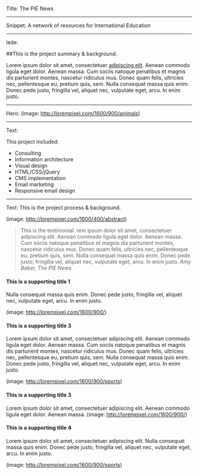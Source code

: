 Title: The PIE News

----

Snippet: A network of resources for International Education


----
lede: 

##This is the project summary &amp; background. 

Lorem ipsum dolor sit amet, consectetuer [adipiscing elit](#). Aenean commodo ligula eget dolor. Aenean massa. Cum sociis natoque penatibus et magnis dis parturient montes, nascetur ridiculus mus. Donec quam felis, ultricies nec, pellentesque eu, pretium quis, sem. Nulla consequat massa quis enim. Donec pede justo, fringilla vel, aliquet nec, vulputate eget, arcu. In enim justo.

----
Hero: (image: http://lorempixel.com/1600/900/animals)

----
Text: 

This project included:

- Consulting
- Information&nbsp;architecture
- Visual&nbsp;design
- HTML/CSS/jQuery
- CMS&nbsp;implementation
- Email&nbsp;marketing
- Responsive&nbsp;email&nbsp;design

----
Text: This is the project process &amp; background. 

(image: http://lorempixel.com/1600/400/abstract)

> This is the testimonial. rem ipsum dolor sit amet, consectetuer adipiscing elit. Aenean commodo ligula eget dolor. Aenean massa. Cum sociis natoque penatibus et magnis dis parturient montes, nascetur ridiculus mus. Donec quam felis, ultricies nec, pellentesque eu, pretium quis, sem. Nulla consequat massa quis enim. Donec pede justo, fringilla vel, aliquet nec, vulputate eget, arcu. In enim justo.
<cite>Amy Baker, The PIE News</cite>


#### This is a supporting title 1

Nulla consequat massa quis enim. Donec pede justo, fringilla vel, aliquet nec, vulputate eget, arcu. In enim justo.

(image: http://lorempixel.com/1600/900/)


#### This is a supporting title 3

Lorem ipsum dolor sit amet, consectetuer adipiscing elit. Aenean commodo ligula eget dolor. Aenean massa. Cum sociis natoque penatibus et magnis dis parturient montes, nascetur ridiculus mus. Donec quam felis, ultricies nec, pellentesque eu, pretium quis, sem. Nulla consequat massa quis enim. Donec pede justo, fringilla vel, aliquet nec, vulputate eget, arcu. In enim justo.

(image: http://lorempixel.com/1600/900/sports)

#### This is a supporting title 3

Lorem ipsum dolor sit amet, consectetuer adipiscing elit. Aenean commodo ligula eget dolor. Aenean massa. 
(image: http://lorempixel.com/1600/900/)

#### This is a supporting title 4

Lorem ipsum dolor sit amet, consectetuer adipiscing elit.  Nulla consequat massa quis enim. Donec pede justo, fringilla vel, aliquet nec, vulputate eget, arcu. In enim justo.

(image: http://lorempixel.com/1600/900/sports)
